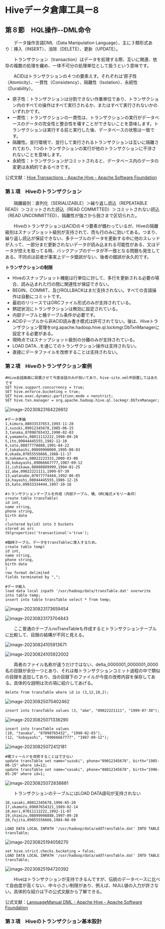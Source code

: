 # Hiveデータ倉庫工具ー8

## 第８節　HQL操作--DML命令

　　データ操作言語DML（Data Manipulation Language）、主に３類形式あり：挿入（INSERT）、消除（DELETE）、更新（UPDATE）。

　　トランザクション（transaction）はデータを処理する際、互いに関連、依存の複数の処理を纏め、一体不可分の処理単位として扱うという意味です。

　　ACIDはトランザクションの４つの要素えす。それぞれは’原子性（Atomicity）、一貫性（Consistency）、隔離性（Isolation）、永続性（Durability）。

- 原子性：トランザクションは分割できない作業単位であり、トランザクション内のすべての操作はすべて実行されるか、またはすべて実行されないかのいずれかです。
- 一貫性：トランザクションの一貫性は、トランザクションの実行がデータベースのデータの完全性と整合性を壊すことができないことを意味します。トランザクションは実行する前と実行した後、データベースの状態は一致です。
- 隔離性。並行環境で、並行して実行されるトランザクションは互いに隔離されており、1つのトランザクションの実行が他のトランザクションに干渉されないことを意味します。
- 永続性：トランザクションがコミットされると、データベース内のデータの変更は永続的であるべきです。

公式文献：[Hive Transactions - Apache Hive - Apache Software Foundation](https://cwiki.apache.org/confluence/display/Hive/Hive+Transactions)

### 第１項　Hiveのトランザクション

　　隔離級別：直列化（SERIALIZABLE）＞繰り返し読込（REPEATABLE READ）＞コミットされた読込（READ COMMITTED）＞コミットされない読込（READ UNCOMMITTED）、隔離性が強さから弱さまで区切られた。　

　　HiveのトランザクションはACIDの４つ要素が備わっているが、Hiveの隔離級別はスナップショット級別が支持されて、而も行のみに効いてある。つまり、繰り返し読込が保証できない、多テーブルのデータを更新する中に他のスレッドが入って、一部分まだ更新されないデータが読み込まれる可能性がある、又はデータが控えを取ってる時、バックアップのデータが不一致となる問題も発生してある。不同点は前者が事実上データ錯誤がない、後者の錯誤が永久的です。

**トランザクションの制限**

- Hiveのスナップショット機能は行単位に対して、多行を更新される必要の場合、読み込まれた行の間に関連性が保証できない。
- BEGIN、COMMIT、及びROLLBACKはまだ支持されない。すべての言語操作は自動にコミットです。
- 最初のリリースではORCファイル形式のみが支持されている。
- 黙認状況にトランザクションは無効に設定されている。
- 内部テーブルと桶テーブル条件が必要です。
- ACIDテーブルから非ACID読み書き模式は許可されてない。後は、Hiveトランザクション管理をorg.apache.hadoop.hive.ql.lockmgr.DbTxnManagerに設定する必要がある。
- 現時点ではスナップショット級別の分離のみが支持されている。
- LOAD DATA...を通じてのトランザクション操作は支持されない。
- 直接にデータファイルを改修することは支持されない。

### 第２項　Hiveのトランザクション案例

```
#Hive会話画面に設置させて今度会話のみが効いてあり、hive-site.xml中設置しては永久です
SET hive.support.concurrency = true;
SET hive.enforce.bucketing = true;
SET hive.exec.dynamic.partition.mode = nonstrict;
SET hive.txn.manager = org.apache.hadoop.hive.ql.lockmgr.DbTxnManager;
```

![image-20230823164226612](C:\Users\Izaya\AppData\Roaming\Typora\typora-user-images\image-20230823164226612.png)

```
#データ準備
1,kimura,08033537653,1993-11-28
2,suzuki,09012345678,1985-06-15
3,tanaka,07098765432,1990-02-03
4,yamamoto,08011112222,1998-09-20
5,ito,09044445555,1982-12-10
6,sato,08077778888,1991-04-22
7,takahashi,09099990000,1995-08-03
8,okada,07055556666,1988-11-17
9,nakamura,08022223333,2000-03-08
10,kobayashi,09066667777,1987-09-12
11,ishikawa,08088889999,1994-01-25
12,abe,09022221111,1999-07-30
13,watanabe,07077774444,1992-06-05
14,hayashi,08044445555,1986-12-15
15,kato,09033334444,1997-10-18

#トランザクションテーブルを作成（内部テーブル、桶、ORC格式メモリー条件）
create table transTable(
id int,
name string,
phone string,
birth date
)
clustered by(id) into 3 buckets
stored as orc
tblproperties('transactional'='true');

#臨時テーブル、データをtransTableに導入するため。
create table temp(
id int,
name string,
phone string,
birth date
)
row format delimited
fields terminated by ",";

#データ輸入
load data local inpath '/usr/hadoop/data/transTable.dat' overwrite into table temp;
insert into table transTable select * from temp;
```

![image-20230823173659454](C:\Users\Izaya\AppData\Roaming\Typora\typora-user-images\image-20230823173659454.png)

![image-20230823173704843](C:\Users\Izaya\AppData\Roaming\Typora\typora-user-images\image-20230823173704843.png)

　　ここ普通のテーブルnoTransTableも作成するとトランザクションテーブルに比較して、目録の結構が不同と見える。

![image-20230824105913671](C:\Users\Izaya\AppData\Roaming\Typora\typora-user-images\image-20230824105913671.png)

![image-20230824105922002](C:\Users\Izaya\AppData\Roaming\Typora\typora-user-images\image-20230824105922002.png)

　　両者のファイル名称が違うだけではない、delta_0000001_0000001_0000名の目録が余分一つとあり、それは毎トランザクションコミット過程の中で類似の目録を追加しており、当の目録下のファイルが今度の改修内容を保存してある。具体的な説明は次の項に紹介してあげる。

```
delete from transTable where id in (3,12,10,2);
```

![image-20230825070402462](C:\Users\Izaya\AppData\Roaming\Typora\typora-user-images\image-20230825070402462.png)

```
insert into transTable values (3, "abe", "09022221111", "1999-07-30");
```

![image-20230825071336290](C:\Users\Izaya\AppData\Roaming\Typora\typora-user-images\image-20230825071336290.png)

```
insert into transTable values 
(10, "tanaka", "07098765432", "1990-02-03"), 
(12, "kobayashi", "09066667777", "1987-09-12");
```

![image-20230825072412181](C:\Users\Izaya\AppData\Roaming\Typora\typora-user-images\image-20230825072412181.png)

```
#桶フィールドを改修することはできない
update transTable set name="suzuki", phone="09012345678", birth="1985-06-15" where id=12;
update transTable set name="sasaki", phone="08012345678", birth="1996-05-20" where id=1;
```

![image-20230825072838881](C:\Users\Izaya\AppData\Roaming\Typora\typora-user-images\image-20230825072838881.png)

　　トランザクションのテーブルにはLOAD DATA語句が支持されない

```
16,sasaki,08012345678,1996-05-20
17,okamoto,09087654321,1989-02-14
18,mori,07011112222,1992-11-07
19,shimizu,08099998888,1997-09-28
20,fujita,09055556666,1984-08-09

LOAD DATA LOCAL INPATH '/usr/hadoop/data/addTransTable.dat' INTO TABLE transTable;
```

![image-20230825194058270](C:\Users\Izaya\AppData\Roaming\Typora\typora-user-images\image-20230825194058270.png)

```
set hive.strict.checks.bucketing = false;
LOAD DATA LOCAL INPATH '/usr/hadoop/data/addTransTable.dat' INTO TABLE transTable;
```

![image-20230825194720392](C:\Users\Izaya\AppData\Roaming\Typora\typora-user-images\image-20230825194720392.png)

　　Hiveはトランザクションが支持できるんですが、伝統のデータベースに比べて自由度が高くない、中々小さい制限があり、例えば、NULL値の入力が許さない。具体的な紹介は下の公式文献から了解できる。

公式文献：[LanguageManual DML - Apache Hive - Apache Software Foundation](https://cwiki.apache.org/confluence/display/Hive/LanguageManual+DML)

### 第３項　Hiveのトランザクション基本設計

